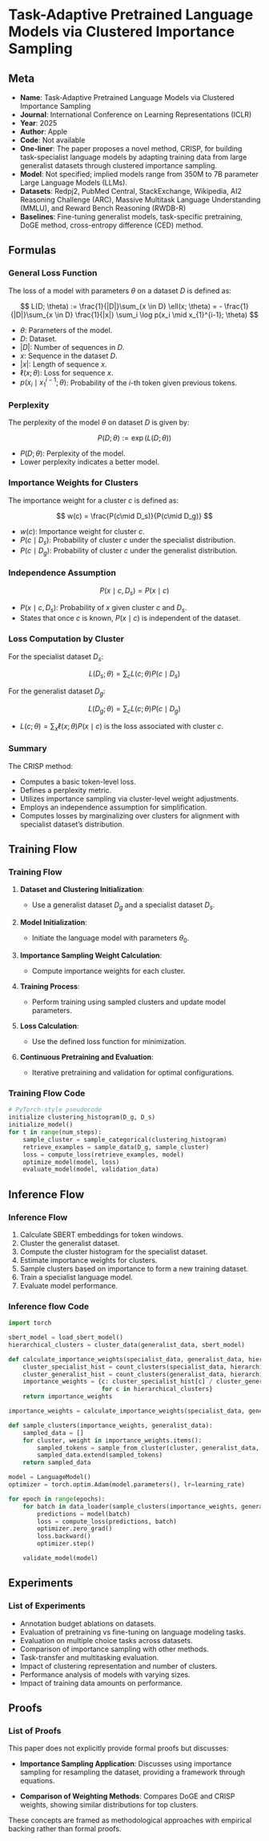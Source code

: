 # Task-Adaptive Pretrained Language Models via Clustered Importance Sampling

## Meta

- **Name**: Task-Adaptive Pretrained Language Models via Clustered Importance Sampling
- **Journal**: International Conference on Learning Representations (ICLR)
- **Year**: 2025
- **Author**: Apple
- **Code**: Not available
- **One-liner**: The paper proposes a novel method, CRISP, for building task-specialist language models by adapting training data from large generalist datasets through clustered importance sampling.
- **Model**: Not specified; implied models range from 350M to 7B parameter Large Language Models (LLMs).
- **Datasets**: Redpj2, PubMed Central, StackExchange, Wikipedia, AI2 Reasoning Challenge (ARC), Massive Multitask Language Understanding (MMLU), and Reward Bench Reasoning (RWDB-R)
- **Baselines**: Fine-tuning generalist models, task-specific pretraining, DoGE method, cross-entropy difference (CED) method.

## Formulas

### General Loss Function

The loss of a model with parameters $\theta$ on a dataset $D$ is defined as:

$$
L(D; \theta) := \frac{1}{|D|}\sum_{x \in D} \ell(x; \theta) = - \frac{1}{|D|}\sum_{x \in D} \frac{1}{|x|} \sum_i \log p(x_i \mid x_{1}^{i-1}; \theta)
$$

- $\theta$: Parameters of the model.
- $D$: Dataset.
- $|D|$: Number of sequences in $D$.
- $x$: Sequence in the dataset $D$.
- $|x|$: Length of sequence $x$.
- $\ell(x; \theta)$: Loss for sequence $x$.
- $p(x_i \mid x_{1}^{i-1}; \theta)$: Probability of the $i$-th token given previous tokens.

### Perplexity

The perplexity of the model $\theta$ on dataset $D$ is given by:

$$
P(D; \theta) := \exp(L(D; \theta))
$$

- $P(D; \theta)$: Perplexity of the model.
- Lower perplexity indicates a better model.

### Importance Weights for Clusters

The importance weight for a cluster $c$ is defined as:

$$
w(c) = \frac{P(c\mid D_s)}{P(c\mid D_g)}
$$

- $w(c)$: Importance weight for cluster $c$.
- $P(c \mid D_s)$: Probability of cluster $c$ under the specialist distribution.
- $P(c \mid D_g)$: Probability of cluster $c$ under the generalist distribution.

### Independence Assumption

$$
P(x\mid c, D_s) = P(x\mid c)
$$

- $P(x \mid c, D_s)$: Probability of $x$ given cluster $c$ and $D_s$.
- States that once $c$ is known, $P(x \mid c)$ is independent of the dataset.

### Loss Computation by Cluster

For the specialist dataset $D_s$:

$$
L(D_s; \theta) = \sum_c L(c; \theta) P(c\mid D_s)
$$

For the generalist dataset $D_g$:

$$
L(D_g; \theta) = \sum_c L(c; \theta) P(c\mid D_g)
$$

- $L(c; \theta) = \sum_x \ell(x; \theta) P(x\mid c)$ is the loss associated with cluster $c$.

### Summary

The CRISP method:
- Computes a basic token-level loss.
- Defines a perplexity metric.
- Utilizes importance sampling via cluster-level weight adjustments.
- Employs an independence assumption for simplification.
- Computes losses by marginalizing over clusters for alignment with specialist dataset’s distribution.

## Training Flow

### Training Flow

1. **Dataset and Clustering Initialization**: 
   - Use a generalist dataset $D_g$ and a specialist dataset $D_s$.
  
2. **Model Initialization**:
   - Initiate the language model with parameters $\theta_0$.

3. **Importance Sampling Weight Calculation**: 
   - Compute importance weights for each cluster.

4. **Training Process**: 
   - Perform training using sampled clusters and update model parameters.

5. **Loss Calculation**: 
   - Use the defined loss function for minimization.

6. **Continuous Pretraining and Evaluation**: 
   - Iterative pretraining and validation for optimal configurations.

### Training Flow Code

```python
# PyTorch-style pseudocode
initialize clustering_histogram(D_g, D_s)
initialize_model()
for t in range(num_steps):
    sample_cluster = sample_categorical(clustering_histogram)
    retrieve_examples = sample_data(D_g, sample_cluster)
    loss = compute_loss(retrieve_examples, model)
    optimize_model(model, loss)
    evaluate_model(model, validation_data)
```

## Inference Flow

### Inference Flow

1. Calculate SBERT embeddings for token windows.
2. Cluster the generalist dataset.
3. Compute the cluster histogram for the specialist dataset.
4. Estimate importance weights for clusters.
5. Sample clusters based on importance to form a new training dataset.
6. Train a specialist language model.
7. Evaluate model performance.

### Inference flow Code

```python
import torch

sbert_model = load_sbert_model()
hierarchical_clusters = cluster_data(generalist_data, sbert_model)

def calculate_importance_weights(specialist_data, generalist_data, hierarchical_clusters):
    cluster_specialist_hist = count_clusters(specialist_data, hierarchical_clusters)
    cluster_generalist_hist = count_clusters(generalist_data, hierarchical_clusters)
    importance_weights = {c: cluster_specialist_hist[c] / cluster_generalist_hist[c] 
                          for c in hierarchical_clusters}
    return importance_weights

importance_weights = calculate_importance_weights(specialist_data, generalist_data, hierarchical_clusters)

def sample_clusters(importance_weights, generalist_data):
    sampled_data = []
    for cluster, weight in importance_weights.items():
        sampled_tokens = sample_from_cluster(cluster, generalist_data, weight)
        sampled_data.extend(sampled_tokens)
    return sampled_data

model = LanguageModel()
optimizer = torch.optim.Adam(model.parameters(), lr=learning_rate)

for epoch in range(epochs):
    for batch in data_loader(sample_clusters(importance_weights, generalist_data)):
        predictions = model(batch)
        loss = compute_loss(predictions, batch)
        optimizer.zero_grad()
        loss.backward()
        optimizer.step()

    validate_model(model)
```

## Experiments

### List of Experiments

- Annotation budget ablations on datasets.
- Evaluation of pretraining vs fine-tuning on language modeling tasks.
- Evaluation on multiple choice tasks across datasets.
- Comparison of importance sampling with other methods.
- Task-transfer and multitasking evaluation.
- Impact of clustering representation and number of clusters.
- Performance analysis of models with varying sizes.
- Impact of training data amounts on performance.

## Proofs

### List of Proofs

This paper does not explicitly provide formal proofs but discusses:

- **Importance Sampling Application**: Discusses using importance sampling for resampling the dataset, providing a framework through equations.
  
- **Comparison of Weighting Methods**: Compares DoGE and CRISP weights, showing similar distributions for top clusters.

These concepts are framed as methodological approaches with empirical backing rather than formal proofs.